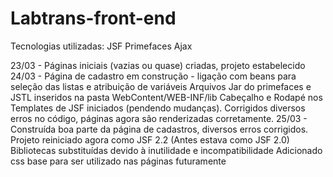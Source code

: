 # Labtrans-front-end
Tecnologias utilizadas:
  JSF
  Primefaces
  Ajax
  
  23/03 - Páginas iniciais (vazias ou quase) criadas, projeto estabelecido
  24/03 - Página de cadastro em construção - ligação com beans para seleção das listas e atribuição de variáveis
          Arquivos Jar do primefaces e JSTL inseridos na pasta WebContent/WEB-INF/lib
          Cabeçalho e Rodapé nos Templates de JSF iniciados (pendendo mudanças).
          Corrigidos diversos erros no código, páginas agora são renderizadas corretamente.
  25/03 - Construída boa parte da página de cadastros, diversos erros corrigidos.
          Projeto reiniciado agora como JSF 2.2 (Antes estava como JSF 2.0)
          Bibliotecas substituídas devido à inutilidade e incompatibilidade
          Adicionado css base para ser utilizado nas páginas futuramente
          
     

